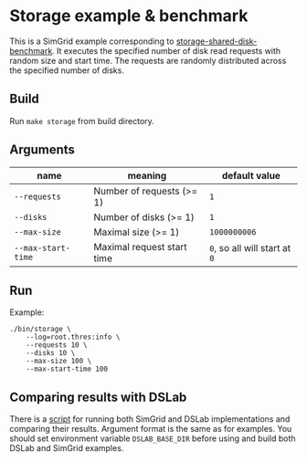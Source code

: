 # Storage example & benchmark

This is a SimGrid example corresponding to [storage-shared-disk-benchmark](../../../examples/storage-shared-disk-benchmark). It executes the specified number of disk read requests with random size and start time. The requests are randomly distributed across the specified number of disks.

## Build

Run `make storage` from build directory.

## Arguments
 
| name               | meaning                     | default value               |
|--------------------|-----------------------------|-----------------------------|
| `--requests`       | Number of requests (>= 1)   | `1`                         |
| `--disks`          | Number of disks (>= 1)      | `1`                         |
| `--max-size`       | Maximal size (>= 1)         | `1000000006`                |
| `--max-start-time` | Maximal request start time | `0`, so all will start at `0` |

## Run

Example:

```
./bin/storage \
    --log=root.thres:info \
    --requests 10 \
    --disks 10 \
    --max-size 100 \
    --max-start-time 100
```

## Comparing results with DSLab

There is a [script](./compare-with-dslab.py) for running both SimGrid and DSLab implementations and comparing their results. Argument format is the same as for examples. You should set environment variable `DSLAB_BASE_DIR` before using and build both DSLab and SimGrid examples.
